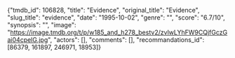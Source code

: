 {"tmdb_id": 106828, "title": "Evidence", "original_title": "Evidence", "slug_title": "evidence", "date": "1995-10-02", "genre": "", "score": "6.7/10", "synopsis": "", "image": "https://image.tmdb.org/t/p/w185_and_h278_bestv2/zvlwLYhFW9CQjfGczGai04cpelG.jpg", "actors": [], "comments": [], "recommandations_id": [86379, 161897, 246971, 18953]}